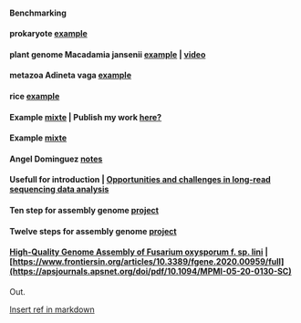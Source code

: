 #### Benchmarking 


#### prokaryote [example](https://f1000research.com/articles/8-2138)

#### plant genome Macadamia jansenii [example](https://www.biorxiv.org/content/10.1101/2020.03.16.992933v1)  | [video](https://youtu.be/FuyMgjROOIk?t=150)

#### metazoa Adineta vaga [example](https://www.biorxiv.org/content/10.1101/2020.03.16.993428v2.full.pdf)

####  rice [example](https://www.biorxiv.org/content/10.1101/2020.02.13.948489v1.full.pdf)

#### Example [mixte](https://academic.oup.com/bib/article/20/3/866/4590140) | Publish my work [here?](https://academic.oup.com/bib/pages/About)

#### Example [mixte](https://pubs.acs.org/doi/10.1021/acs.jafc.0c01647)

#### Angel Dominguez [notes](https://www.google.co.kr/url?sa=t&rct=j&q=&esrc=s&source=web&cd=&cad=rja&uact=8&ved=2ahUKEwj0i7-bo67tAhUKq5QKHddcAfM4ChAWMAd6BAgKEAI&url=https%3A%2F%2Fzenodo.org%2Frecord%2F345098%2Ffiles%2Fscientific_reports_assembly_long_reads%25282%2529.pdf%3Fdownload%3D1&usg=AOvVaw1lEIcsWnug_oOWnophIZWA)

#### Usefull for introduction | [Opportunities and challenges in long-read sequencing data analysis](https://link.springer.com/article/10.1186/s13059-020-1935-5)

#### Ten step for assembly genome [project](https://f1000research.com/articles/7-148/v1)

#### Twelve steps for assembly genome [project](https://journals.plos.org/ploscompbiol/article?id=10.1371/journal.pcbi.1008325)


#### [High-Quality Genome Assembly of Fusarium oxysporum f. sp. lini](https://www.frontiersin.org/articles/10.3389/fgene.2020.00959/full) | [https://www.frontiersin.org/articles/10.3389/fgene.2020.00959/full](https://apsjournals.apsnet.org/doi/pdf/10.1094/MPMI-05-20-0130-SC)


















Out.

[Insert ref in markdown](https://blog.sakuragawa.moe/adding-footnotes-to-github-flavored-markdown/)








